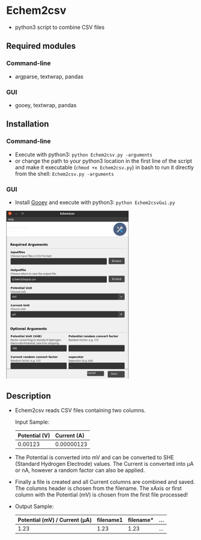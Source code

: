# Echem2csv
- python3 script to combine CSV files
## Required modules

### Command-line

- argparse, textwrap, pandas

### GUI 

- gooey, textwrap, pandas

## Installation

### Command-line

- Execute with python3: `python Echem2csv.py -arguments`
- or change the path to your python3 location in the first line of the script and make it executable (`chmod +x Echem2csv.py`) in bash to run it directly from the shell: `Echem2csv.py -arguments`

### GUI

- Install [Gooey](https://github.com/chriskiehl/Gooey#how-does-it-work) and execute with python3: `python Echem2csvGui.py`

<img src="./Gui.png" style="zoom:50%;" />



## Description
- Echem2csv reads CSV files containing two columns.

  Input Sample:

  | Potential (V) | Current (A) |
  | ------------- | ----------- |
  | 0.00123       | 0.00000123  |

  

 - The Potential is converted into mV and can be converted to SHE (Standard Hydrogen Electrode) values. The Current is converted into µA or nA, however a random factor can also be applied.

 - Finally a file is created and all Current columns are combined and saved. The columns header is chosen from the filename. The xAxis or first column with the Potential (mV) is chosen from the first file processed!

 - Output Sample:

   | Potential (mV) / Current (µA) | filename1 | filename* | …    |
   | ----------------------------- | --------- | --------- | ---- |
   | 1.23                          | 1.23      | 1.23      | …    |

     